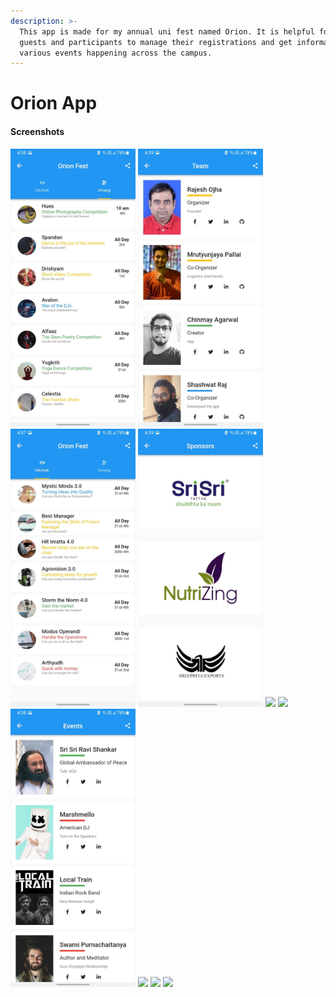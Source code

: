 ```yaml
---
description: >-
  This app is made for my annual uni fest named Orion. It is helpful for all
  guests and participants to manage their registrations and get information on
  various events happening across the campus.
---
```


# Orion App



#### Screenshots
<img src=.gitbook/assets/umang.jpeg width="200" />
<img src=.gitbook/assets/team.jpeg width="200" />
<img src=.gitbook/assets/takshak.jpeg width="200" />
<img src=.gitbook/assets/sponsor.jpeg width="200" />
<img src=.gitbook/assets/home (1).jpeg width="200" />
<img src=.gitbook/assets/faq (1).jpeg width="200" />
<img src=.gitbook/assets/events.jpeg width="200" />
<img src=.gitbook/assets/event (1).jpeg width="200" />
<img src=.gitbook/assets/cultural event2 (1).jpeg width="200" />
<img src=.gitbook/assets/cultural event.jpeg width="200" />



